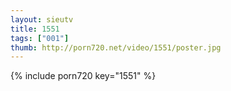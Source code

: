 ```yaml
--- 
layout: sieutv
title: 1551
tags: ["001"]
thumb: http://porn720.net/video/1551/poster.jpg
---
```

{% include porn720 key="1551" %} 
